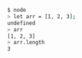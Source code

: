 <!-- Arrays, like strings, have a `length` property.

You can check this by starting a node console in your terminal. -->

```sh
$ node
> let arr = [1, 2, 3];
undefined
> arr
[1, 2, 3]
> arr.length
3
```
